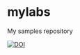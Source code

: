 mylabs
======

My samples repository

[![DOI](https://zenodo.org/badge/13404836.svg)](https://zenodo.org/badge/latestdoi/13404836)
